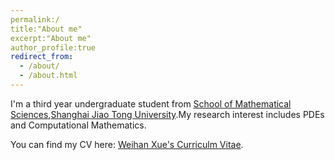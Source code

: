 ```yaml
---
permalink:/
title:"About me"
excerpt:"About me"
author_profile:true
redirect_from: 
  - /about/
  - /about.html
---
```


I'm a third year undergraduate student from [School of Mathematical Sciences](https://math.sjtu.edu.cn),[Shanghai Jiao Tong University](https://www.sjtu.edu.cn).My research interest includes PDEs and Computational Mathematics.

You can find my CV here: [Weihan Xue's Curriculm Vitae](../assets/WeihanXue'sCV.pdf).
